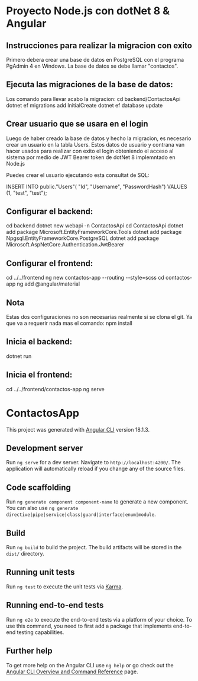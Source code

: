# Proyecto Node.js con dotNet 8 & Angular
## Instrucciones para realizar la migracion con exito

Primero debera crear una base de datos en PostgreSQL con el programa PgAdmin 4 en Windows. La base de datos se debe llamar "contactos".

## Ejecuta las migraciones de la base de datos:

Los comando para llevar acabo la migracion:
cd backend/ContactosApi
dotnet ef migrations add InitialCreate
dotnet ef database update

## Crear usuario que se usara en el login

Luego de haber creado la base de datos y hecho la migracion, es necesario crear un usuario en la tabla Users. Estos datos de usuario y contrana van hacer usados para realizar con exito el login obteniendo el acceso al sistema por medio de JWT Bearer token de dotNet 8 implemntado en Node.js


Puedes crear el usuario ejecutando esta consultat de SQL:

INSERT INTO public."Users"(
	"Id", "Username", "PasswordHash")
	VALUES (1, "test", "test");

## Configurar el backend:
cd backend
dotnet new webapi -n ContactosApi
cd ContactosApi
dotnet add package Microsoft.EntityFrameworkCore.Tools
dotnet add package Npgsql.EntityFrameworkCore.PostgreSQL
dotnet add package Microsoft.AspNetCore.Authentication.JwtBearer

## Configurar el frontend:
cd ../../frontend
ng new contactos-app --routing --style=scss
cd contactos-app
ng add @angular/material

## Nota
Estas dos configuraciones no son necesarias realmente si se clona el git. Ya que va a requerir nada mas el comando:
npm install

## Inicia el backend:
dotnet run

## Inicia el frontend:
cd ../../frontend/contactos-app
ng serve


# ContactosApp

This project was generated with [Angular CLI](https://github.com/angular/angular-cli) version 18.1.3.

## Development server

Run `ng serve` for a dev server. Navigate to `http://localhost:4200/`. The application will automatically reload if you change any of the source files.

## Code scaffolding

Run `ng generate component component-name` to generate a new component. You can also use `ng generate directive|pipe|service|class|guard|interface|enum|module`.

## Build

Run `ng build` to build the project. The build artifacts will be stored in the `dist/` directory.

## Running unit tests

Run `ng test` to execute the unit tests via [Karma](https://karma-runner.github.io).

## Running end-to-end tests

Run `ng e2e` to execute the end-to-end tests via a platform of your choice. To use this command, you need to first add a package that implements end-to-end testing capabilities.

## Further help

To get more help on the Angular CLI use `ng help` or go check out the [Angular CLI Overview and Command Reference](https://angular.dev/tools/cli) page.
